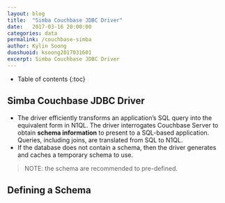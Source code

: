```yaml
---
layout: blog
title:  "Simba Couchbase JDBC Driver"
date:   2017-03-16 20:00:00
categories: data
permalink: /couchbase-simba
author: Kylin Soong
duoshuoid: ksoong2017031601
excerpt: Simba Couchbase JDBC Driver
---
```


* Table of contents
{:toc}

## Simba Couchbase JDBC Driver

* The driver efficiently transforms an application’s SQL query into the equivalent form in N1QL. The driver interrogates Couchbase Server to obtain **schema information** to present to a SQL-based application. Queries, including joins, are translated from SQL to N1QL.
* If the database does not contain a schema, then the driver generates and caches a temporary schema to use. 

> NOTE: the schema are recommended to pre-defined.

## Defining a Schema
